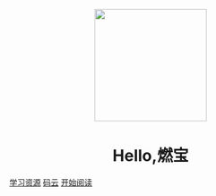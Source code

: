 <p align="center">
<img src="https://timgsa.baidu.com/timg?image&quality=80&size=b9999_10000&sec=1587582468380&di=d3c2f697e901ef3e79ca45a207febd8f&imgtype=0&src=http%3A%2F%2Fcdnimg103.lizhi.fm%2Faudio_cover%2F2014%2F10%2F23%2F15327671847107591_320x320.jpg" width="200" height="200"/>
</p>
<h1 align="center">Hello,燃宝</h1>

[学习资源](https://shimo.im/docs/MuiACIg1HlYfVxrj/)
[码云](https://gitee.com/chenot/demo)
[开始阅读](#燃宝学习Java文档)




